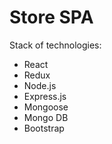 # Store SPA

Stack of technologies:

* React
* Redux
* Node.js
* Express.js
* Mongoose
* Mongo DB
* Bootstrap 

